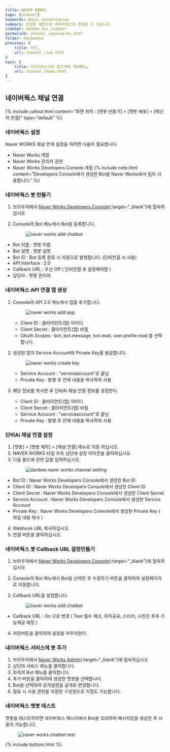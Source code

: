 ```yaml
---
title: NAVER WORKS 
tags: [channel]
keywords: Basic Conversation
summary: 간단한 설정으로 네이버웍스에 연결할 수 있습니다.
sidebar: danbee_doc_sidebar
permalink: channel_naverworks.html
folder: danbeeDoc
previous: {
    title: 라인,
    url: channel_line.html
}
next: {
    title: 마이크로소프트 팀즈(MS TEAMS),
    url: channel_teams.html
}
---
```

## 네이버웍스 채널 연결 
{% include callout.html content="화면 위치 : [챗봇 만들기] > [챗봇 배포] > [메신저 연결]" type="default" %}


### 네이버웍스 설정
Naver WORKS 채널 연계 설정을 하려면 다음이 필요합니다.

* Naver Works 계정
* Naver Works 관리자 권한
* Naver Works Developers Console 계정
{% include note.html content="Developers Console에서 생성한 Bot을 Naver Works에서 팀이 사용합니다." %}


### 네이버웍스 봇 만들기
1. 브라우저에서 <span class="link">[Naver Works Developers Console](https://developers.worksmobile.com/){:target="_blank"}</span>에 접속하십시오

2. Console의 Bot 메뉴에서 Bot을 등록합니다.<figure><img class="docimage" src="images/channel/naverworks/naverworks_add_chatbot.png" alt="naver works add chatbot" style="max-width: 800px"></figure>
  * Bot 이름 : 챗봇 이름
  * Bot 설명 : 챗봇 설명
  * Bot ID : Bot 등록 완료 시 자동으로 발행됩니다. (단비연결 시 사용)
  * API Interface : 2.0
  * Callback URL : 우선 Off ( 단비연결 후 설정해야함 )
  * 담당자 : 챗봇 관리자
 
### 네이버웍스 API 연결 앱 생성
1. Console의 API 2.0 메뉴에서 앱을 추가합니다.<figure><img class="docimage" src="images/channel/naverworks/naverworks_add_app.png" alt="naver works add app" style="max-width: 800px"></figure>
   * Client ID : 클라이언트(앱) 아이디
   * Client Secret : 클라이언트(앱) 비밀
   * OAuth Scopes : bot, bot.message, bot.read, user.profile.read 를 선택합니다.

2. 생성된 앱의 Service Account와 Private Key를 발급합니다.<figure><img class="docimage" src="images/channel/naverworks/naverworks_create_key.png" alt="naver works create key" style="max-width: 800px"></figure>
   * Service Account : "serviceaccount"로 끝남
   * Private Key : 발행 후 안에 내용을 복사하여 사용

3. 해당 정보를 복사한 후 단비Ai 채널 연결 정보를 설정한다.
   * Client ID : 클라이언트(앱) 아이디
   * Client Secret : 클라이언트(앱) 비밀
   * Service Account : "serviceaccount"로 끝남
   * Private Key : 발행 후 안에 내용을 복사하여 사용

### 단비Ai 채널 연결 설정
1. [챗봇] > [챗봇 제작] > [채널 연결] 메뉴로 이동 하십시오.
2. NAVER WORKS 타일 우측 상단에 설정 아이콘을 클릭하십시오.
3. 다음 필드에 관련 값을 입력하십시오.<figure><img class="docimage" src="images/channel/naverworks/naverworks_danbee_setting.png" alt="danbee naver works channel setting" style="max-width: 800px"></figure>
  * Bot ID : Naver Works Developers Console에서 생성한 Bot ID
  * Client ID : Naver Works Developers Console에서 생성한 Client ID
  * Client Secret : Naver Works Developers Console에서 생성한 Client Secret
  * Service Account  : Naver Works Developers Console에서 생성한 Service Account
  * Private Key : Naver Works Developers Console에서 생성한 Private Key ( 파일 내용 복사 )
  
4. Webhook URL 복사하십시오.
5. 연결 버튼을 클릭하십시오.

### 네이버웍스 봇 Callback URL 설정만들기
1. 브라우저에서 <span class="link">[Naver Works Developers Console](https://developers.worksmobile.com/){:target="_blank"}</span>에 접속하십시오

2. Console의 Bot 메뉴에서 Bot을 선택한 후 수정하기 버튼을 클릭하여 설정페이지로 이동합니다.
3. Callback URL을 설정합니다.<figure><img class="docimage" src="images/channel/naverworks/naverworks_add_chatbot.png" alt="naver works add chatbot" style="max-width: 800px"></figure>
  * Callback URL : On 으로 변경 ( Text 필수 체크, 위치공유, 스티커, 사진은 추후 기능제공 예정 )
4. 저장버튼을 클릭하여 설정을 마무리한다.


### 네이버웍스 서비스에 봇 추가
1. 브라우저에서 <span class="link">[Naver Works Admin](https://admin.worksmobile.com/){:target="_blank"}</span>에 접속하십시오
2. 상단의 서비스 메뉴를 클릭합니다.
3. 좌측의 Bot 메뉴를 클릭합니다.
4. 추가 버튼을 클릭하여 생성한 챗봇을 선택합니다.
5. Bot을 선택하여 공개설정을 공개로 변경합니다. 
6. 필요 시 사용 권한을 지정한 구성원으로 지정도 가능합니다.

### 네이버웍스 챗봇 테스트
챗봇을 테스트하려면 네이버웍스 메시지에서 Bot을 초대하여 메시지방을 생성한 후 사용이 가능합니다.<figure><img class="docimage" src="images/channel/naverworks/naverworks_chatbot_test.png" alt="naver works chatbot test" style="max-width: 800px"></figure>



{% include bottom.html %}
